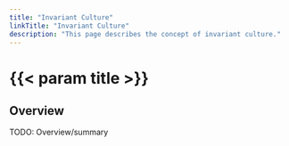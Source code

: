```yaml
---
title: "Invariant Culture"
linkTitle: "Invariant Culture"
description: "This page describes the concept of invariant culture."
---
```


# {{< param title >}}

## Overview

TODO: Overview/summary
